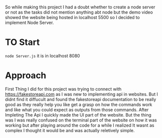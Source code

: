 
So while making this project I had a doubt whether to create a node server or not as the tasks did not mention anything abt node but the demo video showed the website being hosted in localhost 5500 so I decided to implement Node Server.
# TO Start
```node Server.js``` it is in localhost 8080
# Approach
First Thing I did for this project was trying to connect with https://fakestoreapi.com as I was new to implementing api in  websites. But I didnt find it diffucult and found the fakestoreapi documentation to be really good as they really help you like get a grasp on how the commands work and like what you could expect as outputs from those commands. After Impleting The Api I quickly made the UI part of the website. But the thing was I was really confused on the terminal part of the website on how it was working but after playing around the code for a while I realized It wasnt as complex I thought it would be and was actually reletively simple. 
